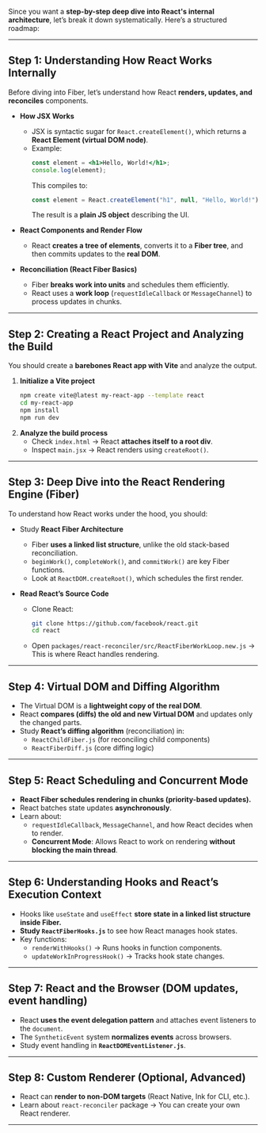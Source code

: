 Since you want a **step-by-step deep dive into React's internal architecture**, let’s break it down systematically. Here’s a structured roadmap:  

---

## **Step 1: Understanding How React Works Internally**  
Before diving into Fiber, let’s understand how React **renders, updates, and reconciles** components.  

- **How JSX Works**  
  - JSX is syntactic sugar for `React.createElement()`, which returns a **React Element (virtual DOM node)**.  
  - Example:  
    ```jsx
    const element = <h1>Hello, World!</h1>;
    console.log(element);
    ```
    This compiles to:  
    ```js
    const element = React.createElement("h1", null, "Hello, World!");
    ```
    The result is a **plain JS object** describing the UI.  

- **React Components and Render Flow**  
  - React **creates a tree of elements**, converts it to a **Fiber tree**, and then commits updates to the **real DOM**.  

- **Reconciliation (React Fiber Basics)**  
  - Fiber **breaks work into units** and schedules them efficiently.  
  - React uses a **work loop** (`requestIdleCallback` or `MessageChannel`) to process updates in chunks.  

---

## **Step 2: Creating a React Project and Analyzing the Build**  
You should create a **barebones React app with Vite** and analyze the output.  

1. **Initialize a Vite project**  
   ```sh
   npm create vite@latest my-react-app --template react
   cd my-react-app
   npm install
   npm run dev
   ```
2. **Analyze the build process**  
   - Check `index.html` → React **attaches itself to a root div**.  
   - Inspect `main.jsx` → React renders using `createRoot()`.  

---

## **Step 3: Deep Dive into the React Rendering Engine (Fiber)**  
To understand how React works under the hood, you should:  

- Study **React Fiber Architecture**  
  - Fiber **uses a linked list structure**, unlike the old stack-based reconciliation.  
  - `beginWork()`, `completeWork()`, and `commitWork()` are key Fiber functions.  
  - Look at `ReactDOM.createRoot()`, which schedules the first render.  

- **Read React’s Source Code**  
  - Clone React:  
    ```sh
    git clone https://github.com/facebook/react.git
    cd react
    ```
  - Open `packages/react-reconciler/src/ReactFiberWorkLoop.new.js` → This is where React handles rendering.  

---

## **Step 4: Virtual DOM and Diffing Algorithm**  
- The Virtual DOM is a **lightweight copy of the real DOM**.  
- React **compares (diffs) the old and new Virtual DOM** and updates only the changed parts.  
- Study **React’s diffing algorithm** (reconciliation) in:  
  - `ReactChildFiber.js` (for reconciling child components)  
  - `ReactFiberDiff.js` (core diffing logic)  

---

## **Step 5: React Scheduling and Concurrent Mode**  
- **React Fiber schedules rendering in chunks (priority-based updates).**  
- React batches state updates **asynchronously**.  
- Learn about:  
  - `requestIdleCallback`, `MessageChannel`, and how React decides when to render.  
  - **Concurrent Mode**: Allows React to work on rendering **without blocking the main thread**.  

---

## **Step 6: Understanding Hooks and React’s Execution Context**  
- Hooks like `useState` and `useEffect` **store state in a linked list structure inside Fiber.**  
- **Study `ReactFiberHooks.js`** to see how React manages hook states.  
- Key functions:  
  - `renderWithHooks()` → Runs hooks in function components.  
  - `updateWorkInProgressHook()` → Tracks hook state changes.  

---

## **Step 7: React and the Browser (DOM updates, event handling)**  
- React **uses the event delegation pattern** and attaches event listeners to the `document`.  
- The `SyntheticEvent` system **normalizes events** across browsers.  
- Study event handling in **`ReactDOMEventListener.js`**.  

---

## **Step 8: Custom Renderer (Optional, Advanced)**  
- React can **render to non-DOM targets** (React Native, Ink for CLI, etc.).  
- Learn about `react-reconciler` package → You can create your own React renderer.  

---
